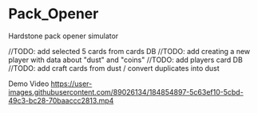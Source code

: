 # Pack_Opener
Hardstone pack opener simulator

//TODO: add selected 5 cards from cards DB
//TODO: add creating a new player with data about "dust" and "coins"
//TODO: add players card DB
//TODO: add craft cards from dust / convert duplicates into dust

Demo Video
https://user-images.githubusercontent.com/89026134/184854897-5c63ef10-5cbd-49c3-bc28-70baaccc2813.mp4

